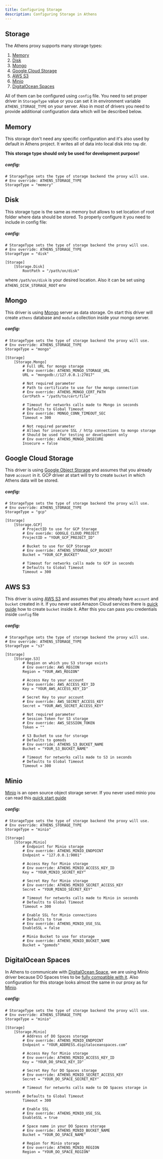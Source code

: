 ```yaml
---
title: Configuring Storage
description: Configuring Storage in Athens
---
```


## Storage

The Athens proxy supports many storage types:

1. [Memory](#memory)
1. [Disk](#disk)
1. [Mongo](#mongo)
1. [Google Cloud Storage](#google-cloud-storage)
1. [AWS S3](#aws-s3)
1. [Minio](#minio)
1. [DigitalOcean Spaces](#digitalocean-spaces)

All of them can be configured using `config` file. You need to set proper driver in `StorageType` value or you can set it in environment variable `ATHENS_STORAGE_TYPE` on your server.
Also in most of drivers you need to provide additional configuration data which will be described below.

## Memory

This storage don't need any specific configuration and it's also used by default in Athens project. It writes all of data into local disk into `tmp` dir.

**This storage type should only be used for development purpose!**

##### config:

    # StorageType sets the type of storage backend the proxy will use.
    # Env override: ATHENS_STORAGE_TYPE
    StorageType = "memory"
    
## Disk

This storage type is the same as memory but allows to set location of root folder where data should be stored. 
To properly configure it you need to include in config file:

##### config:

    # StorageType sets the type of storage backend the proxy will use.
    # Env override: ATHENS_STORAGE_TYPE
    StorageType = "disk"
    
    [Storage]
        [Storage.Disk]
            RootPath = "/path/on/disk"
            
where `/path/on/disk` is your desired location. Also it can be set using `ATHENS_DISK_STORAGE_ROOT` env

## Mongo

This driver is using [Mongo](https://www.mongodb.com/) server as data storage. On start this driver will create `athens` database and `module` collection inside your mongo server.

##### config:

    # StorageType sets the type of storage backend the proxy will use.
    # Env override: ATHENS_STORAGE_TYPE
    StorageType = "mongo"
    
    [Storage]
        [Storage.Mongo]
            # Full URL for mongo storage
            # Env override: ATHENS_MONGO_STORAGE_URL
            URL = "mongodb://127.0.0.1:27017"
    
            # Not required parameter
            # Path to certificate to use for the mongo connection
            # Env override: ATHENS_MONGO_CERT_PATH
            CertPath = "/path/to/cert/file"
    
            # Timeout for networks calls made to Mongo in seconds
            # Defaults to Global Timeout
            # Env override: MONGO_CONN_TIMEOUT_SEC
            Timeout = 300
    
            # Not required parameter
            # Allows for insecure SSL / http connections to mongo storage
            # Should be used for testing or development only
            # Env override: ATHENS_MONGO_INSECURE
            Insecure = false                    
            
## Google Cloud Storage

This driver is using [Google Object Storage](https://cloud.google.com/storage/) and assumes that you already have `account` in it. 
GCP driver at start will try to create `bucket` in which Athens data will be stored.

##### config:

    # StorageType sets the type of storage backend the proxy will use.
    # Env override: ATHENS_STORAGE_TYPE
    StorageType = "gcp"
    
    [Storage]
        [Storage.GCP]
            # ProjectID to use for GCP Storage
            # Env overide: GOOGLE_CLOUD_PROJECT
            ProjectID = "YOUR_GCP_PROJECT_ID"
    
            # Bucket to use for GCP Storage
            # Env override: ATHENS_STORAGE_GCP_BUCKET
            Bucket = "YOUR_GCP_BUCKET"
    
            # Timeout for networks calls made to GCP in seconds
            # Defaults to Global Timeout
            Timeout = 300
            
## AWS S3

This driver is using [AWS S3](https://aws.amazon.com/s3/) and assumes that you already have `account` and `bucket` created in it. 
If you never used Amazon Cloud services there is [quick guide](https://docs.aws.amazon.com/AmazonS3/latest/gsg/GetStartedWithS3.html) how to create `bucket` inside it.
After this you can pass you credentials inside `config` file

##### config:

    # StorageType sets the type of storage backend the proxy will use.
    # Env override: ATHENS_STORAGE_TYPE
    StorageType = "s3"
    
    [Storage] 
        [Storage.S3]
            # Region on which you S3 storage exists
            # Env override: AWS_REGION
            Region = "YOUR_AWS_REGION"
    
            # Access Key to your account
            # Env override: AWS_ACCESS_KEY_ID
            Key = "YOUR_AWS_ACCESS_KEY_ID"
    
            # Secret Key to your account
            # Env override: AWS_SECRET_ACCESS_KEY
            Secret = "YOUR_AWS_SECRET_ACCESS_KEY"
            
            # Not required parameter
            # Session Token for S3 storage
            # Env override: AWS_SESSION_TOKEN
            Token = ""
            
            # S3 Bucket to use for storage
            # Defaults to gomods
            # Env override: ATHENS_S3_BUCKET_NAME
            Bucket = "YOUR_S3_BUCKET_NAME"
    
            # Timeout for networks calls made to S3 in seconds
            # Defaults to Global Timeout
            Timeout = 300

## Minio

[Minio](https://www.minio.io/) is an open source object storage server. If you never used minio you can read this [quick start guide](https://docs.minio.io/) 

##### config:

    # StorageType sets the type of storage backend the proxy will use.
    # Env override: ATHENS_STORAGE_TYPE
    StorageType = "minio"
    
    [Storage] 
        [Storage.Minio]
            # Endpoint for Minio storage
            # Env override: ATHENS_MINIO_ENDPOINT
            Endpoint = "127.0.0.1:9001"
    
            # Access Key for Minio storage
            # Env override: ATHENS_MINIO_ACCESS_KEY_ID
            Key = "YOUR_MINIO_SECRET_KEY"
    
            # Secret Key for Minio storage
            # Env override: ATHENS_MINIO_SECRET_ACCESS_KEY
            Secret = "YOUR_MINIO_SECRET_KEY"
    
            # Timeout for networks calls made to Minio in seconds
            # Defaults to Global Timeout
            Timeout = 300
    
            # Enable SSL for Minio connections
            # Defaults to true
            # Env override: ATHENS_MINIO_USE_SSL
            EnableSSL = false
    
            # Minio Bucket to use for storage
            # Env override: ATHENS_MINIO_BUCKET_NAME
            Bucket = "gomods"
            
## DigitalOcean Spaces

In Athens to communicate with [DigitalOcean Space](https://www.digitalocean.com/products/spaces/), we are using Minio driver because DO Spaces tries to be [fully compatible with it](https://developers.digitalocean.com/documentation/spaces/).
Also configuration for this storage looks almost the same in our proxy as for [Minio](#minio). 

##### config:

    # StorageType sets the type of storage backend the proxy will use.
    # Env override: ATHENS_STORAGE_TYPE
    StorageType = "minio"
    
    [Storage] 
        [Storage.Minio]
            # Address of DO Spaces storage
            # Env override: ATHENS_MINIO_ENDPOINT
            Endpoint = "YOUR_ADDRESS.digitaloceanspaces.com"
    
            # Access Key for Minio storage
            # Env override: ATHENS_MINIO_ACCESS_KEY_ID
            Key = "YOUR_DO_SPACE_KEY_ID"
    
            # Secret Key for DO Spaces storage
            # Env override: ATHENS_MINIO_SECRET_ACCESS_KEY
            Secret = "YOUR_DO_SPACE_SECRET_KEY"
    
            # Timeout for networks calls made to DO Spaces storage in seconds
            # Defaults to Global Timeout
            Timeout = 300
    
            # Enable SSL 
            # Env override: ATHENS_MINIO_USE_SSL
            EnableSSL = true
    
            # Space name in your DO Spaces storage
            # Env override: ATHENS_MINIO_BUCKET_NAME
            Bucket = "YOUR_DO_SPACE_NAME"
            
            # Region for Minio storage
            # Env override: ATHENS_MINIO_REGION
            Region = "YOUR_DO_SPACE_REGION"